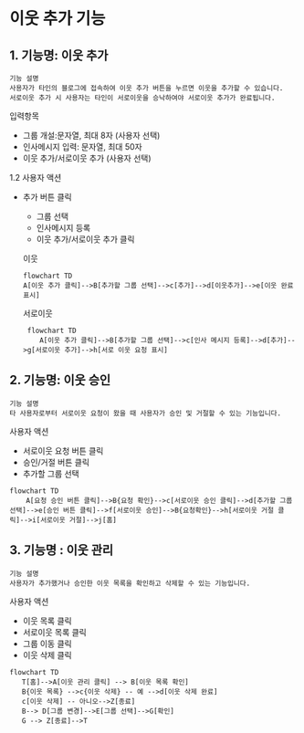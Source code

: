 # 이웃 추가 기능


## 1. 기능명: 이웃 추가
 
    기능 설명
    사용자가 타인의 블로그에 접속하여 이웃 추가 버튼을 누르면 이웃을 추가할 수 있습니다.
    서로이웃 추가 시 사용자는 타인이 서로이웃을 승낙하여야 서로이웃 추가가 완료됩니다.

 입력항목
 - 그룹 개설:문자열, 최대 8자 (사용자 선택)
 - 인사메시지 입력: 문자열, 최대 50자
 - 이웃 추가/서로이웃 추가 (사용자 선택)

1.2 사용자 액션

- 추가 버튼 클릭
    - 그룹 선택
    - 인사메시지 등록
    - 이웃 추가/서로이웃 추가 클릭

    이웃 
    ```mermaid
    flowchart TD
    A[이웃 추가 클릭]-->B[추가할 그룹 선택]-->c[추가]-->d[이웃추가]-->e[이웃 완료 표시]
    ```
        

    서로이웃
    ```mermaid
     flowchart TD
        A[이웃 추가 클릭]-->B[추가할 그룹 선택]-->c[인사 메시지 등록]-->d[추가]-->g[서로이웃 추가]-->h[서로 이웃 요청 표시]
    ```

## 2. 기능명: 이웃 승인

    기능 설명
    타 사용자로부터 서로이웃 요청이 왔을 때 사용자가 승인 및 거절할 수 있는 기능입니다.


사용자 액션
- 서로이웃 요청 버튼 클릭
- 승인/거절 버튼 클릭
- 추가할 그룹 선택

```mermaid
flowchart TD
    A[요청 승인 버튼 클릭]-->B{요청 확인}-->c[서로이웃 승인 클릭]-->d[추가할 그룹 선택]-->e[승인 버튼 클릭]-->f[서로이웃 승인]-->B{요청확인}-->h[서로이웃 거절 클릭]-->i[서로이웃 거절]-->j[홈]
```

## 3. 기능명 : 이웃 관리

    기능 설명
    사용자가 추가했거나 승인한 이웃 목록을 확인하고 삭제할 수 있는 기능입니다.

사용자 액션
- 이웃 목록 클릭
- 서로이웃 목록 클릭
- 그룹 이동 클릭
- 이웃 삭제 클릭

```mermaid
flowchart TD
   T[홈]-->A[이웃 관리 클릭] --> B[이웃 목록 확인]
   B{이웃 목록} -->c{이웃 삭제} -- 예 -->d[이웃 삭제 완료]
   c[이웃 삭제] -- 아니오-->Z[종료]
   B--> D[그룹 변경]-->E[그룹 선택]-->G[확인]
   G --> Z[종료]-->T
```

